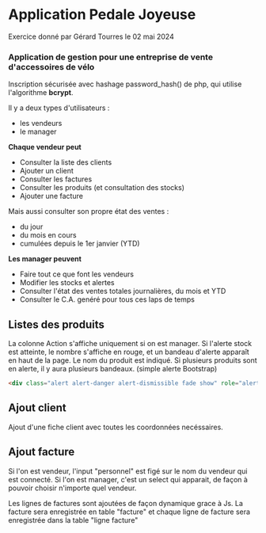 # Application Pedale Joyeuse

Exercice donné par Gérard Tourres le 02 mai 2024

### Application de gestion pour une entreprise de vente d'accessoires de vélo

Inscription sécurisée avec hashage password_hash() de php, qui utilise l'algorithme **bcrypt**.

Il y a deux types d'utilisateurs :

- les vendeurs
- le manager

**Chaque vendeur peut**

- Consulter la liste des clients
- Ajouter un client
- Consulter les factures
- Consulter les produits (et consultation des stocks)
- Ajouter une facture

Mais aussi consulter son propre état des ventes :

- du jour
- du mois en cours
- cumulées depuis le 1er janvier (YTD)

**Les manager peuvent**

- Faire tout ce que font les vendeurs
- Modifier les stocks et alertes
- Consulter l'état des ventes totales journalières, du mois et YTD
- Consulter le C.A. genéré pour tous ces laps de temps

## Listes des produits

La colonne Action s'affiche uniquement si on est manager.
Si l'alerte stock est atteinte, le nombre s'affiche en rouge, et un bandeau d'alerte apparaît en haut de la page.
Le nom du produit est indiqué. Si plusieurs produits sont en alerte, il y aura plusieurs bandeaux.
(simple alerte Bootstrap)

```html
<div class="alert alert-danger alert-dismissible fade show" role="alert">
```

## Ajout client

Ajout d'une fiche client avec toutes les coordonnées necéssaires.

## Ajout facture

Si l'on est vendeur, l'input "personnel" est figé sur le nom du vendeur qui est connecté.
Si l'on est manager, c'est un select qui apparait, de façon à pouvoir choisir n'importe quel vendeur.

Les lignes de factures sont ajoutées de façon dynamique grace à Js.
La facture sera enregistrée en table "facture" et chaque ligne de facture sera enregistrée dans la table "ligne facture"


